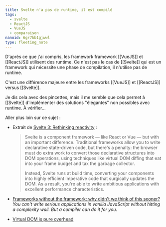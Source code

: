```yaml
---
title: Svelte n'a pas de runtime, il est compilé
tags:
  - svelte
  - ReactJS
  - VueJS
  - comparaison
nanoid: 6gr7kb1gjwwl
type: fleeting_note
---
```

D'après ce que j'ai compris, les framework framework [[VueJS]] et [[ReactJS]] utilisent des runtime.
Ce n'est pas le cas de [[Svelte]] qui est un framework qui nécessite une phase de compilation, il n'utilise pas de runtime.

C'est une différence majeure entre les frameworks [[VueJS]] et [[ReactJS]] versus [[Svelte]].

Je dis cela avec des pincettes, mais il me semble que cela permet à [[Svelte]] d'implémenter des solutions "élégantes" non possibles avec runtime. À vérifier…

Aller plus loin sur ce sujet :

- Extrait de [Svelte 3: Rethinking reactivity](https://svelte.dev/blog/svelte-3-rethinking-reactivity) :
  > Svelte is a component framework — like React or Vue — but with an important difference. Traditional frameworks allow you to write declarative state-driven code, but there's a penalty: the browser must do extra work to convert those declarative structures into DOM operations, using techniques like virtual DOM diffing that eat into your frame budget and tax the garbage collector.
  >  
  > Instead, Svelte runs at build time, converting your components into highly efficient imperative code that surgically updates the DOM. As a result, you're able to write ambitious applications with excellent performance characteristics.

- [Frameworks without the framework: why didn't we think of this sooner?](https://svelte.dev/blog/frameworks-without-the-framework)
  *You can't write serious applications in vanilla JavaScript without hitting a complexity wall. But a compiler can do it for you.*
  
- [Virtual DOM is pure overhead](https://svelte.dev/blog/virtual-dom-is-pure-overhead)
